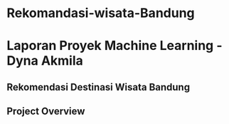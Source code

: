 # Rekomandasi-wisata-Bandung
# Laporan Proyek Machine Learning - Dyna Akmila
Rekomendasi Destinasi Wisata Bandung
---
## Project Overview
